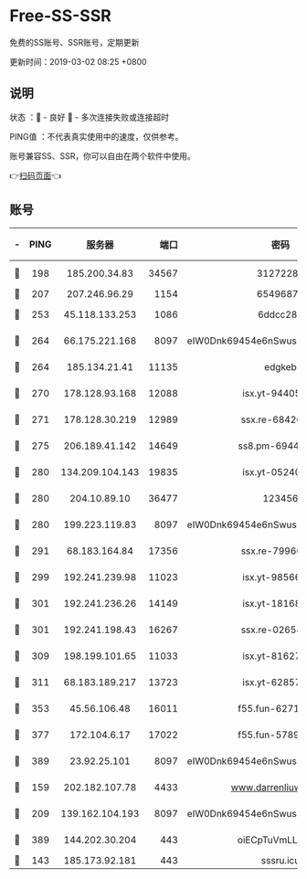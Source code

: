 # Free-SS-SSR

免费的SS账号、SSR账号，定期更新

更新时间：2019-03-02 08:25 +0800

## 说明

状态     ：🙂 - 良好 🙁 - 多次连接失败或连接超时

PING值   ：不代表真实使用中的速度，仅供参考。

账号兼容SS、SSR，你可以自由在两个软件中使用。

👉[扫码页面](https://liesauer.github.io/free-ss-ssr.github.io/)👈

## 账号

|-|PING|服务器|端口|密码|加密方式|区域|
|:----:|:----:|:-----:|-----:|:----:|:----:|:----:|
|🙂|198|185.200.34.83|34567|31272288|aes-256-cfb|US|
|🙂|207|207.246.96.29|1154|65496879|chacha20|US|
|🙂|253|45.118.133.253|1086|6ddcc286|aes-256-cfb|SG|
|🙂|264|66.175.221.168|8097|eIW0Dnk69454e6nSwuspv9DmS201tQ0D|aes-256-cfb|US|
|🙂|264|185.134.21.41|11135|edgkeb|aes-256-cfb|GB|
|🙂|270|178.128.93.168|12088|isx.yt-94405633|aes-256-cfb|SG|
|🙂|271|178.128.30.219|12989|ssx.re-68426901|aes-256-cfb|SG|
|🙂|275|206.189.41.142|14649|ss8.pm-69449301|aes-256-cfb|SG|
|🙂|280|134.209.104.143|19835|isx.yt-05240946|aes-256-cfb|SG|
|🙂|280|204.10.89.10|36477|123456|aes-256-cfb|US|
|🙂|280|199.223.119.83|8097|eIW0Dnk69454e6nSwuspv9DmS201tQ0D|aes-256-cfb|US|
|🙂|291|68.183.164.84|17356|ssx.re-79966260|aes-256-cfb|US|
|🙂|299|192.241.239.98|11023|isx.yt-98566880|aes-256-cfb|US|
|🙂|301|192.241.236.26|14149|isx.yt-18168081|aes-256-cfb|US|
|🙂|301|192.241.198.43|16267|ssx.re-02654546|aes-256-cfb|US|
|🙂|309|198.199.101.65|11033|isx.yt-81627199|aes-256-cfb|US|
|🙂|311|68.183.189.217|13723|isx.yt-62857732|aes-256-cfb|SG|
|🙂|353|45.56.106.48|16011|f55.fun-62712462|aes-256-cfb|US|
|🙂|377|172.104.6.17|17022|f55.fun-57899687|aes-256-cfb|US|
|🙂|389|23.92.25.101|8097|eIW0Dnk69454e6nSwuspv9DmS201tQ0D|aes-256-cfb|US|
|🙂|159|202.182.107.78|4433|www.darrenliuwei.com|aes-256-cfb|JP|
|🙂|209|139.162.104.193|8097|eIW0Dnk69454e6nSwuspv9DmS201tQ0D|aes-256-cfb|JP|
|🙂|389|144.202.30.204|443|oiECpTuVmLLxk4Ts|aes-256-cfb|US|
|🙁|143|185.173.92.181|443|sssru.icu|rc4-md5|RU|
